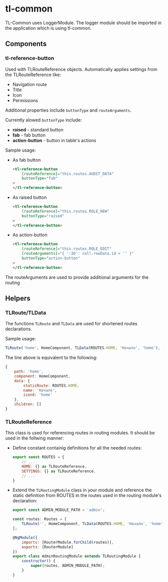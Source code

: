 # tl-common

TL-Common uses LoggerModule. The logger module should be imported in the application which is using tl-common.

## Components

### tl-reference-button
Used with TLRouteReference objects.
Automatically applies settings from the TLRouteReference like:
* Navigation route
* Title
* Icon
* Permissions

Additional properties include `buttonType` and `routeArguments`.

Currently alowed `buttonType` include:
* **raised** - standard button
* **fab** - fab button
* **action-button** - button in table's actions

Sample usage:
* As fab button

    ```html
    <tl-reference-button
        [routeReference]="this.routes.AUDIT_DATA"
        buttonType="fab"
    >
    </tl-reference-button>
    ```
    
* As raised button

    ```html
    <tl-reference-button
        [routeReference]="this.routes.ROLE_NEW"
        buttonType="raised"
    >
    </tl-reference-button>
    ```

* As action-button
    
    ```html
    <tl-reference-button
        [routeReference]="this.routes.ROLE_EDIT"
        [routeArguments]="{ ':ID': cell.rowData.id + '' }"
        buttonType="action-button"
    >
    </tl-reference-button>
    ```
The routeArguments are used to provide additional arguments for the routing

## Helpers

### TLRoute/TLData
The functions `TLRoute` and `TLData` are used for shortened routes declarations.

Sample usage: 
```javascript
TLRoute('home', HomeComponent, TLData(ROUTES.HOME, 'Начало', 'home'), [])
```

The line above is equivalent to the following:
```javascript
{
    path: 'home',
    component: HomeComponent,
    data: {
        staticRoute: ROUTES.HOME,
        name: 'Начало',
        icond: 'home'
    },
    children: []
}
```

### TLRouteReference
This class is used for referencing routes in routing modules. It should be used in the follwing manner:

* Define constant containig definitions for all the needed routes:

    ```javascript
    export const ROUTES = {
        // ...
        HOME: {} as TLRouteReference,
        SETTINGS: {} as TLRouteReference,
        // ...
    }
    ```

* Extend the `TLRoutingModule` class in your module and reference the static definition from ROUTES in the routes used in the routing module's declaration:

    ```javascript
    export const ADMIN_MODULE_PATH = 'admin';

    const routes: Routes = [
        TLRoute('', HomeComponent, TLData(ROUTES.HOME, 'Начало', 'home'))
    ];

    @NgModule({
        imports: [RouterModule.forChild(routes)],
        exports: [RouterModule]
    })
    export class AdminRoutingModule extends TLRoutingModule {
        constructor() {
            super(routes, ADMIN_MODULE_PATH);
        }
    }
    ```
